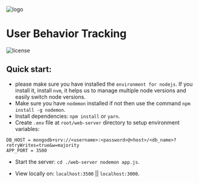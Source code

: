 ![logo](https://nodejs.org/static/images/logo.svg)

# User Behavior Tracking

![license](https://img.shields.io/badge/license-MIT-blue.svg)

## Quick start:

- please make sure you have installed the `environment for nodejs`. If you install it, install `nvm`, it helps us to manage multiple node versions and easily switch node versions.
- Make sure you have `nodemon` installed if not then use the command `npm install -g nodemon`.
- Install dependencies: `npm install` or `yarn`.
- Create `.env` file at `root/web-server` directory to setup environment variables:

```
DB_HOST = mongodb+srv://<username>:<password>@<host>/<db_name>?retryWrites=true&w=majority
APP_PORT = 3500
```

- Start the server: `cd ./web-server nodemon app.js`.

- View locally on: `localhost:3500` || `localhost:3000`.

